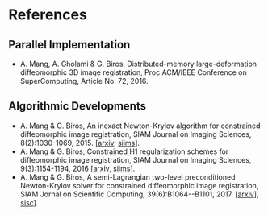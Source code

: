 # References

## Parallel Implementation
* A. Mang, A. Gholami & G. Biros, Distributed-memory large-deformation diffeomorphic 3D image registration, Proc ACM/IEEE Conference on SuperComputing, Article No. 72, 2016.

## Algorithmic Developments
* A. Mang & G. Biros, An inexact Newton-Krylov algorithm for constrained diffeomorphic image registration, SIAM Journal on Imaging Sciences, 8(2):1030-1069, 2015. [[arxiv](https://arxiv.org/abs/1408.6299v3), [siims](http://epubs.siam.org/doi/10.1137/140984002)].
* A. Mang & G. Biros, Constrained H1 regularization schemes for diffeomorphic image registration, SIAM Journal on Imaging Sciences, 9(3):1154-1194, 2016 [[arxiv](https://arxiv.org/abs/1503.00757), [siims](http://epubs.siam.org/doi/10.1137/15M1010919)].
* A. Mang & G. Biros, A semi-Lagrangian two-level preconditioned Newton-Krylov solver for constrained diffeomorphic image registration, SIAM Jornal on Scientific Computing, 39(6):B1064--B1101, 2017. [[arxiv](https://arxiv.org/abs/1604.02153)], [sisc](http://epubs.siam.org/doi/abs/10.1137/16M1070475)].
